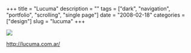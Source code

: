 +++
title = "Lucuma"
description = ""
tags = ["dark", "navigation", "portfolio", "scrolling", "single page"]
date = "2008-02-18"
categories = ["design"]
slug = "lucuma"
+++


 

  <div id="screens-thumbs" class="clearfix">
    <div class="txt-center" id="design-submission"><a href="http://lucuma.com.ar/"><img id='bluga-thumbnail-920' class='bluga-thumbnail large' src='//media.konigi.com/bluga/
wt47f279da77d91_0.jpg'/></a></div>  
  </div>   
<p><a href="http://lucuma.com.ar/">http://lucuma.com.ar/</a></p>




